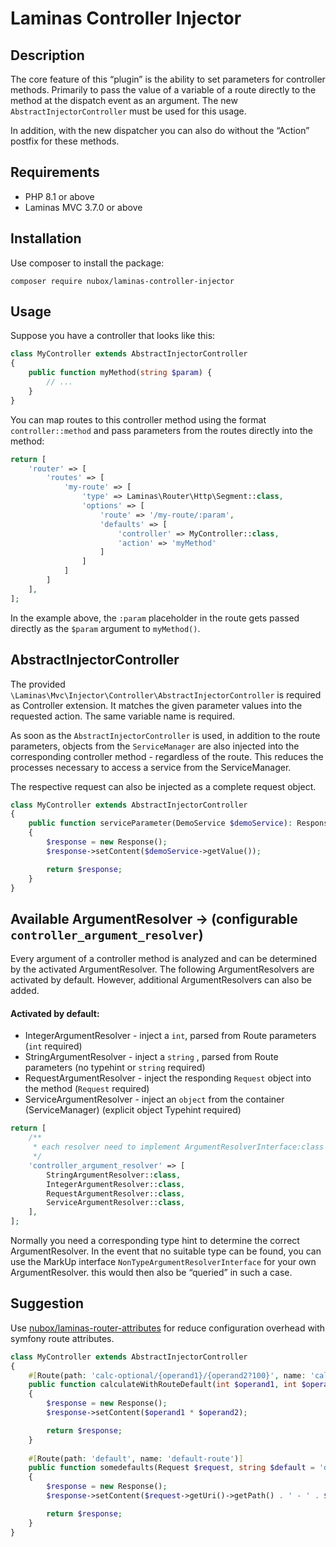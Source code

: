 # Laminas Controller Injector

## Description

The core feature of this “plugin” is the ability to set parameters for controller methods.
Primarily to pass the value of a variable of a route directly to the method at the dispatch event as an argument. 
The new `AbstractInjectorController` must be used for this usage.

In addition, with the new dispatcher you can also do without the “Action” postfix for these methods.

## Requirements

- PHP 8.1 or above
- Laminas MVC 3.7.0 or above

## Installation

Use composer to install the package:

`composer require nubox/laminas-controller-injector`

## Usage

Suppose you have a controller that looks like this:

```php
class MyController extends AbstractInjectorController
{ 
    public function myMethod(string $param) { 
        // ... 
    } 
}
```

You can map routes to this controller method using the format `controller::method` and
pass parameters from the routes directly into the method:

```php
return [
    'router' => [
        'routes' => [
            'my-route' => [
                'type' => Laminas\Router\Http\Segment::class,
                'options' => [
                    'route' => '/my-route/:param',
                    'defaults' => [
                        'controller' => MyController::class,
                        'action' => 'myMethod'
                    ]
                ]
            ]
        ]
    ],
];
```

In the example above, the `:param` placeholder in the route gets passed directly as the `$param` argument
to `myMethod()`.

## AbstractInjectorController

The provided `\Laminas\Mvc\Injector\Controller\AbstractInjectorController` is required as Controller extension.
It matches the given parameter values into the requested action. The same variable name is required.

As soon as the `AbstractInjectorController` is used, in addition to the route parameters, objects from the 
`ServiceManager` are also injected into the corresponding controller method  - regardless of the route.
This reduces the processes necessary to access a service from the ServiceManager.

The respective request can also be injected as a complete request object.

```php
class MyController extends AbstractInjectorController
{
    public function serviceParameter(DemoService $demoService): Response
    {
        $response = new Response();
        $response->setContent($demoService->getValue());

        return $response;
    }
}
```

## Available ArgumentResolver -> (configurable `controller_argument_resolver`)

Every argument of a controller method is analyzed and can be determined by the activated ArgumentResolver. 
The following ArgumentResolvers are activated by default. However, additional ArgumentResolvers can also be added.

#### Activated by default:
* IntegerArgumentResolver - inject a `int`, parsed from Route parameters (`int` required)
* StringArgumentResolver - inject a `string` , parsed from Route parameters (no typehint or `string` required)
* RequestArgumentResolver - inject the responding `Request` object into the method (`Request` required)
* ServiceArgumentResolver - inject an `object` from the container (ServiceManager) (explicit object Typehint required)

```php
return [
    /**
     * each resolver need to implement ArgumentResolverInterface:class
     */
    'controller_argument_resolver' => [
        StringArgumentResolver::class,
        IntegerArgumentResolver::class,
        RequestArgumentResolver::class,
        ServiceArgumentResolver::class,
    ],
];
```

Normally you need a corresponding type hint to determine the correct ArgumentResolver.
In the event that no suitable type can be found, you can use the MarkUp interface `NonTypeArgumentResolverInterface` 
for your own ArgumentResolver. this would then also be “queried” in such a case.

## Suggestion

Use [nubox/laminas-router-attributes](https://github.com/nusphere/laminas-router-attributes) for reduce configuration
overhead with symfony route attributes.

```php
class MyController extends AbstractInjectorController
{ 
    #[Route(path: 'calc-optional/{operand1}/{operand2?100}', name: 'calc-optional-route')]
    public function calculateWithRouteDefault(int $operand1, int $operand2 = 100): Response
    {
        $response = new Response();
        $response->setContent($operand1 * $operand2);

        return $response;
    }
    
    #[Route(path: 'default', name: 'default-route')]
    public function somedefaults(Request $request, string $default = 'defaults'): Response
    {
        $response = new Response();
        $response->setContent($request->getUri()->getPath() . ' - ' . $default);

        return $response;
    }
}
```
